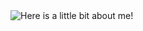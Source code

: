 <img src="https://github.com/DziugasPeciulevicius/DziugasPeciulevicius/blob/master/output.gif" alt="Here is a little bit about me!">
